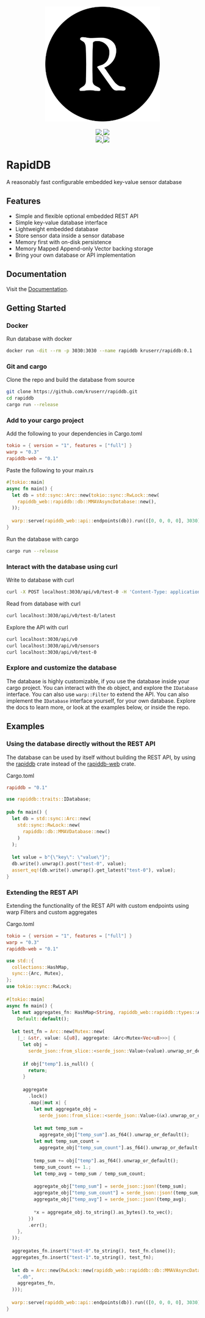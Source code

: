 <p align="center">
  <a href="https://github.com/kruserr/rapiddb" target="_blank">
    <img width="300" src="https://raw.githubusercontent.com/kruserr/rapiddb/main/assets/logo/logo.svg">
  </a>
  <br/>
  <br/>
  <a href="https://github.com/kruserr/rapiddb/releases" target="_blank">
    <img src="https://img.shields.io/github/v/release/kruserr/rapiddb?sort=semver&logo=GitHub&logoColor=white">
  </a>
  <a href="https://crates.io/crates/rapiddb" target="_blank">
    <img src="https://img.shields.io/crates/v/rapiddb?logo=Rust&logoColor=white"/> 
  </a>
  <br/>
  <a href="https://hub.docker.com/r/kruserr/rapiddb" target="_blank">
    <img src="https://img.shields.io/docker/v/kruserr/rapiddb?sort=semver&logo=docker&logoColor=white"/> 
  </a>
  <a href="https://codecov.io/gh/kruserr/rapiddb" target="_blank"> 
    <img src="https://img.shields.io/codecov/c/gh/kruserr/rapiddb?logo=Codecov&logoColor=white"/> 
  </a>
</p>

# RapidDB
A reasonably fast configurable embedded key-value sensor database

## Features
- Simple and flexible optional embedded REST API
- Simple key-value database interface
- Lightweight embedded database
- Store sensor data inside a sensor database
- Memory first with on-disk persistence
- Memory Mapped Append-only Vector backing storage
- Bring your own database or API implementation

## Documentation
Visit the [Documentation](https://docs.rs/rapiddb-web).

## Getting Started
### Docker
Run database with docker
```bash
docker run -dit --rm -p 3030:3030 --name rapiddb kruserr/rapiddb:0.1
```

### Git and cargo
Clone the repo and build the database from source
```bash
git clone https://github.com/kruserr/rapiddb.git
cd rapiddb
cargo run --release
```

### Add to your cargo project
Add the following to your dependencies in Cargo.toml
```toml
tokio = { version = "1", features = ["full"] }
warp = "0.3"
rapiddb-web = "0.1"
```

Paste the following to your main.rs
```rust
#[tokio::main]
async fn main() {
  let db = std::sync::Arc::new(tokio::sync::RwLock::new(
    rapiddb_web::rapiddb::db::MMAVAsyncDatabase::new(),
  ));

  warp::serve(rapiddb_web::api::endpoints(db)).run(([0, 0, 0, 0], 3030)).await;
}
```

Run the database with cargo
```bash
cargo run --release
```

### Interact with the database using curl
Write to database with curl
```bash
curl -X POST localhost:3030/api/v0/test-0 -H 'Content-Type: application/json' -d '{"temp":4.00}'
```

Read from database with curl
```bash
curl localhost:3030/api/v0/test-0/latest
```

Explore the API with curl
```bash
curl localhost:3030/api/v0
curl localhost:3030/api/v0/sensors
curl localhost:3030/api/v0/test-0
```

### Explore and customize the database
The database is highly customizable, if you use the database inside
your cargo project. You can interact with the `db` object, and
explore the `IDatabase` interface. You can also use `warp::Filter`
to extend the API. You can also implement the `IDatabase` interface
yourself, for your own database. Explore the docs to learn more, or
look at the examples below, or inside the repo.

## Examples
### Using the database directly without the REST API
The database can be used by itself without building the REST API, by using the [rapiddb](https://crates.io/crates/rapiddb) crate instead of the [rapiddb-web](https://crates.io/crates/rapiddb-web) crate.

Cargo.toml
```toml
rapiddb = "0.1"
```

```rust
use rapiddb::traits::IDatabase;

pub fn main() {
  let db = std::sync::Arc::new(
    std::sync::RwLock::new(
      rapiddb::db::MMAVDatabase::new()
    )
  );

  let value = b"{\"key\": \"value\"}";
  db.write().unwrap().post("test-0", value);
  assert_eq!(db.write().unwrap().get_latest("test-0"), value);
}
```

### Extending the REST API
Extending the functionality of the REST API with custom endpoints
using warp Filters and custom aggregates

Cargo.toml
```toml
tokio = { version = "1", features = ["full"] }
warp = "0.3"
rapiddb-web = "0.1"
```

```rust
use std::{
  collections::HashMap,
  sync::{Arc, Mutex},
};
use tokio::sync::RwLock;

#[tokio::main]
async fn main() {
  let mut aggregates_fn: HashMap<String, rapiddb_web::rapiddb::types::AggregateFn> =
    Default::default();

  let test_fn = Arc::new(Mutex::new(
    |_: &str, value: &[u8], aggregate: &Arc<Mutex<Vec<u8>>>| {
      let obj =
        serde_json::from_slice::<serde_json::Value>(value).unwrap_or_default();

      if obj["temp"].is_null() {
        return;
      }

      aggregate
        .lock()
        .map(|mut x| {
          let mut aggregate_obj =
            serde_json::from_slice::<serde_json::Value>(&x).unwrap_or_default();

          let mut temp_sum =
            aggregate_obj["temp_sum"].as_f64().unwrap_or_default();
          let mut temp_sum_count =
            aggregate_obj["temp_sum_count"].as_f64().unwrap_or_default();

          temp_sum += obj["temp"].as_f64().unwrap_or_default();
          temp_sum_count += 1.;
          let temp_avg = temp_sum / temp_sum_count;

          aggregate_obj["temp_sum"] = serde_json::json!(temp_sum);
          aggregate_obj["temp_sum_count"] = serde_json::json!(temp_sum_count);
          aggregate_obj["temp_avg"] = serde_json::json!(temp_avg);

          *x = aggregate_obj.to_string().as_bytes().to_vec();
        })
        .err();
    },
  ));

  aggregates_fn.insert("test-0".to_string(), test_fn.clone());
  aggregates_fn.insert("test-1".to_string(), test_fn);

  let db = Arc::new(RwLock::new(rapiddb_web::rapiddb::db::MMAVAsyncDatabase::new_with_all(
    ".db",
    aggregates_fn,
  )));

  warp::serve(rapiddb_web::api::endpoints(db)).run(([0, 0, 0, 0], 3030)).await;
}
```

